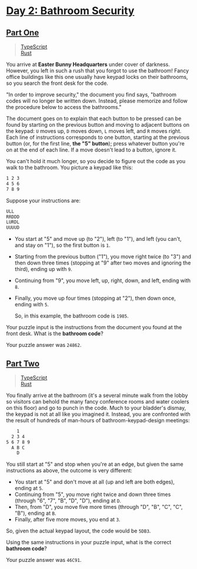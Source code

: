 # [Day 2: Bathroom Security](https://adventofcode.com/2016/day/2)

## [Part One](https://adventofcode.com/2016/day/2#part1)

> [TypeScript](/solutions/typescript/2016/02/src/p1.ts)\
> [Rust](/solutions/rust/2016/02/src/lib.rs)

You arrive at **Easter Bunny Headquarters** under cover of darkness. However,
you left in such a rush that you forgot to use the bathroom! Fancy office
buildings like this one usually have keypad locks on their bathrooms, so you
search the front desk for the code.

"In order to improve security," the document you find says, "bathroom codes will
no longer be written down. Instead, please memorize and follow the procedure
below to access the bathrooms."

The document goes on to explain that each button to be pressed can be found by
starting on the previous button and moving to adjacent buttons on the keypad:
`U` moves up, `D` moves down, `L` moves left, and `R` moves right. Each line of
instructions corresponds to one button, starting at the previous button (or, for
the first line, **the "5" button**); press whatever button you're on at the end
of each line. If a move doesn't lead to a button, ignore it.

You can't hold it much longer, so you decide to figure out the code as you walk
to the bathroom. You picture a keypad like this:

```sh
1 2 3
4 5 6
7 8 9
```

Suppose your instructions are:

```sh
ULL
RRDDD
LURDL
UUUUD
```

- You start at "5" and move up (to "2"), left (to "1"), and left (you can't, and
  stay on "1"), so the first button is `1`.
- Starting from the previous button ("1"), you move right twice (to "3") and
  then down three times (stopping at "9" after two moves and ignoring the
  third), ending up with `9`.
- Continuing from "9", you move left, up, right, down, and left, ending with
  `8`.
- Finally, you move up four times (stopping at "2"), then down once, ending with
  `5`.

  So, in this example, the bathroom code is `1985`.

Your puzzle input is the instructions from the document you found at the front
desk. What is the **bathroom code**?

Your puzzle answer was `24862`.

## [Part Two](https://adventofcode.com/2016/day/2#part2)

> [TypeScript](/solutions/typescript/2016/02/src/p2.ts)\
> [Rust](/solutions/rust/2016/02/src/lib.rs)

You finally arrive at the bathroom (it's a several minute walk from the lobby so
visitors can behold the many fancy conference rooms and water coolers on this
floor) and go to punch in the code. Much to your bladder's dismay, the keypad is
not at all like you imagined it. Instead, you are confronted with the result of
hundreds of man-hours of bathroom-keypad-design meetings:

```sh
    1
  2 3 4
5 6 7 8 9
  A B C
    D
```

You still start at "5" and stop when you're at an edge, but given the same
instructions as above, the outcome is very different:

- You start at "5" and don't move at all (up and left are both edges), ending at
  `5`.
- Continuing from "5", you move right twice and down three times (through "6",
  "7", "B", "D", "D"), ending at `D`.
- Then, from "D", you move five more times (through "D", "B", "C", "C", "B"),
  ending at `B`.
- Finally, after five more moves, you end at `3`.

So, given the actual keypad layout, the code would be `5DB3`.

Using the same instructions in your puzzle input, what is the correct **bathroom
code**?

Your puzzle answer was `46C91`.
